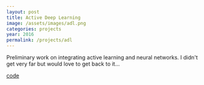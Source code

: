 ```yaml
---
layout: post
title: Active Deep Learning
image: /assets/images/adl.png
categories: projects
year: 2016
permalink: /projects/adl
---
```

Preliminary work on integrating active learning and neural networks. I didn't get very far but would love to get back to it...

[code](https://github.com/apriltuesday/adl)